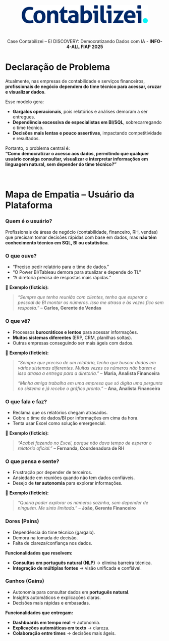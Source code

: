 <p align="center"><img src="./files/contabilizei.svg" width="400" alt="Clube Vestcasa Logo"></p>

<br>

<p align="center">Case Contabilizei – EI DISCOVERY: Democratizando Dados com IA - <b>INFO-4-ALL FIAP 2025</b></p>

# Declaração de Problema

Atualmente, nas empresas de contabilidade e serviços financeiros, **profissionais de negócio dependem do time técnico para acessar, cruzar e visualizar dados**.

Esse modelo gera:

- **Gargalos operacionais**, pois relatórios e análises demoram a ser entregues.
- **Dependência excessiva de especialistas em BI/SQL**, sobrecarregando o time técnico.
- **Decisões mais lentas e pouco assertivas**, impactando competitividade e resultados.

Portanto, o problema central é:  
**“Como democratizar o acesso aos dados, permitindo que qualquer usuário consiga consultar, visualizar e interpretar informações em linguagem natural, sem depender do time técnico?”**

<br>

# Mapa de Empatia – Usuário da Plataforma

### Quem é o usuário?

Profissionais de áreas de negócio (contabilidade, financeiro, RH, vendas) que precisam tomar decisões rápidas com base em dados, mas **não têm conhecimento técnico em SQL, BI ou estatística**.

### O que ouve?

- “Preciso pedir relatório para o time de dados.”
- “O Power BI/Tableau demora para atualizar e depende do TI.”
- “A diretoria precisa de respostas mais rápidas.”  

💬 **Exemplo (fictício):**  
> *“Sempre que tenho reunião com clientes, tenho que esperar o pessoal de BI montar os números. Isso me atrasa e às vezes fico sem resposta.”* – **Carlos, Gerente de Vendas**

### O que vê?

- Processos **burocráticos e lentos** para acessar informações.
- **Muitos sistemas diferentes** (ERP, CRM, planilhas soltas).
- Outras empresas conseguindo ser mais ágeis com dados.  

💬 **Exemplo (fictício):**  
> *“Sempre que preciso de um relatório, tenho que buscar dados em vários sistemas diferentes. Muitas vezes os números não batem e isso atrasa a entrega para a diretoria.”* – **Maria, Analista Financeira**
> 
> *“Minha amiga trabalha em uma empresa que só digita uma pergunta no sistema e já recebe o gráfico pronto.”* – **Ana, Analista Financeira**

### O que fala e faz?

- Reclama que os relatórios chegam atrasados.
- Cobra o time de dados/BI por informações em cima da hora.
- Tenta usar Excel como solução emergencial.  

💬 **Exemplo (fictício):**  
> *“Acabei fazendo no Excel, porque não dava tempo de esperar o relatório oficial.”* – **Fernanda, Coordenadora de RH**

### O que pensa e sente?

- Frustração por depender de terceiros.  
- Ansiedade em reuniões quando não tem dados confiáveis.  
- Desejo de **ter autonomia** para explorar informações.  

💬 **Exemplo (fictício):**  
> *“Queria poder explorar os números sozinha, sem depender de ninguém. Me sinto limitada.”* – **João, Gerente Financeiro**

### Dores (Pains)

- Dependência do time técnico (gargalo).  
- Demora na tomada de decisão.  
- Falta de clareza/confiança nos dados.  

**Funcionalidades que resolvem:**  
- **Consultas em português natural (NLP)** → elimina barreira técnica.  
- **Integração de múltiplas fontes** → visão unificada e confiável.  

### Ganhos (Gains)

- Autonomia para consultar dados em **português natural**.  
- Insights automáticos e explicações claras.  
- Decisões mais rápidas e embasadas.  

**Funcionalidades que entregam:**  
- **Dashboards em tempo real** → autonomia.  
- **Explicações automáticas em texto** → clareza.  
- **Colaboração entre times** → decisões mais ágeis.  
